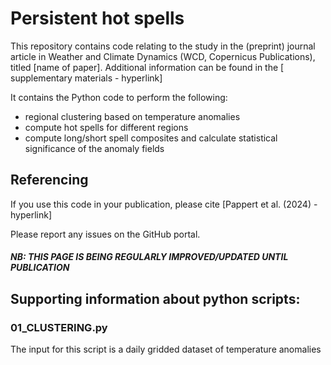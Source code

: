 # Persistent hot spells

This repository contains code relating to the study in the (preprint) journal article in Weather and Climate Dynamics (WCD, Copernicus Publications), titled [name of paper]. Additional information can be found in the [ supplementary materials - hyperlink]

It contains the Python code to perform the following:

* regional clustering based on temperature anomalies
* compute hot spells for different regions
* compute long/short spell composites and calculate statistical significance of the anomaly fields

## Referencing
If you use this code in your publication, please cite [Pappert et al. (2024) - hyperlink]

Please report any issues on the GitHub portal.
 
 
#### *NB: THIS PAGE IS BEING REGULARLY IMPROVED/UPDATED UNTIL PUBLICATION* <br />


## Supporting information about python scripts:

### 01_CLUSTERING.py

The input for this script is a daily gridded dataset of temperature anomalies
